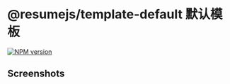 # @resumejs/template-default 默认模板

[![NPM version](https://img.shields.io/npm/v/@resumejs/template?color=a1b858&label=)](https://www.npmjs.com/package/@resumejs/template)


## Screenshots
